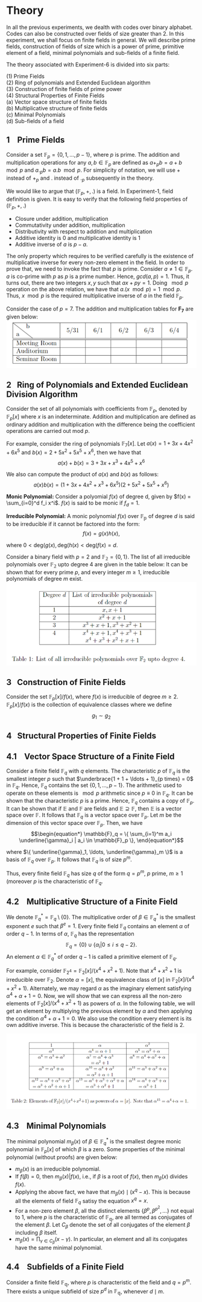 # Theory 
In all the previous experiments, we dealth with codes over binary alphabet. Codes can also be constructed over fields of size greater than $2$. In this experiment, we shall focus on finite fields in general. We will describe prime fields, construction of fields of size which is a power of prime, primitive element of a field, minimal polynomials and sub-fields of a finite field.

The theory associated with Experiment-6 is divided into six parts:

(1) Prime Fields  <br />
(2) Ring of polynomials and Extended Euclidean algorithm  <br />
(3) Construction of finite fields of prime power  <br />
(4) Structural Properties of Finite Fields  <br />
     (a) Vector space structure of finite fields  <br/>
     (b) Multiplicative structure of finite fields <br/>
     (c) Minimal Polynomials <br/>
     (d) Sub-fields of a field <br/>
 

## 1 &nbsp; &nbsp;Prime Fields
Consider a set $\mathbb{F}_p = \{0, 1, \ldots, p-1 \}$, where $p$ is prime. The addition and multiplication operations for any $a, b \in \mathbb{F}_p$ are defined as $a +_p b = a+b \mod p$ and $a ._p b = a.b \mod p$. For simplicity of notation, we will use $+$ instead of $+_p$ and $.$ instead of $._p$ subsequently in the theory.

We would like to argue that $(\mathbb{F}_p, +, .)$ is a field.  In Experiment-1, field definition is given. It is easy to verify that the following field properties of $(\mathbb{F}_p, +, .)$ 

 - Closure under addition, multiplication
 - Commutativity under addition, multiplication
 - Distributivity with respect to addition and multiplication
 - Additive identity is $0$ and multiplicative identity is $1$
 - Additive inverse of $a$ is $p-a$.
    
The only property which requires to be verified carefully is the existence of multiplicative inverse for every non-zero element in the field. In order to prove that, we need to invoke the fact that $p$ is prime. Consider $a \neq 1 \in \mathbb{F}_p$. $a$ is co-prime with $p$ as $p$ is a prime number. Hence, $gcd(a,p)=1$. Thus, it turns out, there are two integers $x,y$ such that $ax + py = 1$. Doing $\mod p$ operation on the above relation, we have that $a.(x \mod p) = 1 \mod p$. Thus, $x \mod p$ is the required multiplicative inverse of $a$ in the field $\mathbb{F}_p$.

Consider the case of $p=7$. The addition and multiplication tables for $\mathbf{F_7}$ are given below: 
<br/>
![alt text](./images/exp6-fig1.png)


## 2 &nbsp;&nbsp;Ring of Polynomials and Extended Euclidean Division Algorithm
Consider the set of all polynomials with coefficients from $\mathbb{F}_p$, denoted by $\mathbb{F}_p[x]$ where $x$ is an indeterminate. Addition and multiplication are defined as ordinary addition and multiplication with the difference being the coefficient operations are carried out mod $p$. 

For example, consider the ring of polynomials $\mathbb{F}_7[x]$. Let $a(x) = 1 + 3x + 4x^2 + 6x^5$ and $b(x) = 2 + 5x^2  + 5x^5 + x^6$, then we have that 
$$\begin{equation*}
    a(x) + b(x) = 3 + 3x + x^3 + 4x^5 + x^6
\end{equation*}$$

We also can compute the product of $a(x)$ and $b(x)$ as follows:
$$\begin{equation*}
    a(x)b(x)  =  ( 1 + 3x + 4x^2 + x^3 + 6x^5)(2 + 5x^2  + 5x^5 + x^6) 
\end{equation*}$$

**Monic Polynomial:** Consider a polyomial $f(x)$ of degree d, given by $f(x) = \sum_{i=0}^d f_i x^i$. $f(x)$ is said to be monic if $f_d=1$.

**Irreducible Polynomial:** A monic polynomial $f(x)$ over $\mathbb{F_p}$  of degree $d$ is said to be irreducible if it cannot be factored into the form:
$$\begin{equation*}
    f(x) = g(x) h(x),
\end{equation*}$$

where $0 < \text{deg}(g(x), \text{deg}(h(x) < \text{deg}(f(x) = d$.

Consider a binary field with $p=2$ and $\mathbb{F_2} = \{0,1\}$. The list of all irreducible polynomials over $\mathbb{F_2}$ upto degree 4 are given in the table below:
It can be shown that for every prime $p$, and every integer $m \geq 1$, irreducible polynomials of degree $m$ exist.
<br/>
![alt text](./images/exp6-fig2.png)
<br/>
## 3 &nbsp;&nbsp;Construction of Finite Fields
Consider the set $\mathbb{F}_p[x]/f(x)$, where $f(x)$ is irreducible of degree $m \geq 2$. $\mathbb{F}_p[x]/f(x)$ is the collection of equivalence classes where we define
$$\begin{equation*}
    g_1 \sim g_2
\end{equation*}$$
## 4 &nbsp;&nbsp;Structural Properties of Finite Fields
## 4.1 &nbsp;&nbsp; Vector Space Structure of a Finite Field

Consider a finite field $\mathbb{F}_q$ with $q$ elements. The characteristic $p$ of $\mathbb{F}_q$ is the smallest integer $p$ such that $\underbrace{1 + 1 + \ldots + 1}_{p times} = 0$ in $\mathbb{F}_q$. Hence, $\mathbb{F}_q$ contains the set $\{0,1,\ldots, p-1\}$. The arithmetic used to operate on these elements is $\mod p$ arithmetic since $p \equiv 0$ in $\mathbb{F}_q$. It can be shown that the characteristic $p$ is a prime. Hence, $\mathbb{F}_q$ contains a copy of $\mathbb{F}_p$. It can be shown that if $\mathbb{E}$ and $\mathbb{F}$ are fields and $\mathbb{E} \supseteq \mathbb{F}$, then $\mathbb{E}$ is a vector space over $\mathbb{F}$. It follows that $\mathbb{F}_q$ is a vector space over $\mathbb{F}_p$. Let $m$ be the dimension of this vector space over $\mathbb{F}_p$. Then, we have
$$\begin{equation*}
    \mathbb{F}_q = \{ \sum_{i=1}^m a_i \underline{\gamma}_i | a_i \in \mathbb{F}_p \},
\end{equation*}$$

where $\{ \underline{\gamma}_1, \ldots, \underline{\gamma}_m \}$ is a basis of $\mathbb{F}_q$ over $\mathbb{F}_p$. It follows that $\mathbb{F}_q$ is of size $p^m$. 

Thus, every finite field $\mathbb{F}_q$ has size $q$ of the form $q = p^m$, $p$ prime, $m \geq 1$ (moreover $p$ is the characteristic of $\mathbb{F}_q$. 
## 4.2 &nbsp;&nbsp; Multiplicative Structure of a Finite Field

We denote $\mathbb{F}_q^* = \mathbb{F}_q \setminus \{0\}$. The multiplicative order of $\beta \in \mathbb{F}_q^*$ is the smallest exponent $e$ such that $\beta^e = 1$. Every finite field $\mathbb{F}_q$ contains an element $\alpha$ of order $q-1$. In terms of $\alpha$, $\mathbb{F}_q$ has the representation
$$\begin{equation*}
    \mathbb{F}_q = \{0\} \cup  \{ \alpha_i | 0 \leq i \leq q-2\}.
\end{equation*}$$
An element $\alpha \in \mathbb{F}_q^*$ of order $q-1$ is called a primitive element of $\mathbb{F}_q$.

For example, consider $\mathbb{F}_{2^4} = \mathbb{F}_2[x]/(x^4+x^2+1)$. Note that $x^4+x^2+1$ is irreducible over $\mathbb{F}_2$.  Denote $\alpha = [x]$, the equivalence class of $[x]$ in $\mathbb{F}_2[x]/(x^4+x^2+1)$. Alternately, we may regard $\alpha$ as the imaginary element satisfying $\alpha^4+\alpha+1=0$. Now, we will show that we can express all the non-zero elements of $\mathbb{F}_2[x]/(x^4+x^2+1)$ as powers of $\alpha$.
In the following table, we will get an element by multiplying the previous element by $\alpha$
 and then applying the condition $\alpha^4+\alpha+1 = 0$. We also use the condition every element is its own additive inverse. This is because the characteristic of the field is $2$.
 
![alt text](./images/exp6-fig3.png)

## 4.3 &nbsp;&nbsp; Minimal Polynomials
The minimal polynomial $m_{\beta}(x)$ of $\beta \in \mathbb{F}_q^*$ is the smallest degree monic polynomial in $\mathbb{F}_p[x]$ of which $\beta$ is a zero. Some properties of the minimal polynomial (without proofs) are given below:

- $m_{\beta}(x)$ is an irreducible polynomial.
- If $f(\beta) = 0$, then $m_{\beta}(x) | f(x)$, i.e., if $\beta$ is a root of $f(x)$, then $m_{\beta}(x)$ divides $f(x)$.
- Applying the above fact, we have that $m_{\beta}(x) \mid (x^q -x)$. This is because all the elements of field $\mathbb{F}_q$ satisy the equation $x^q=x$.
- For a non-zero element $\beta$, all the distinct elements $\{\beta^p, \beta^{p^2}, \ldots \}$ not equal to $1$, where $p$ is the characteristic of $\mathbb{F_q}$, are all   termed as conjugates of the element $\beta$. Let $C_{\beta}$ denote the set of all conjugates of the element $\beta$ including $\beta$ itself.
- $m_{\beta}(x) = \prod_{\gamma \in C_{\beta}} (x-\gamma)$. In particular, an element and all its conjugates have the same minimal polynomial.


## 4.4 &nbsp;&nbsp; Subfields of a Finite Field

Consider a finite field $\mathbb{F_q}$, where $p$ is characteristic of the field and $q=p^m$. There exists a unique subfield of size $p^d$ in $\mathbb{F_q}$, whenever $d \mid  m$.
